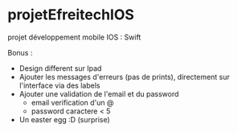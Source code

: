 # projetEfreitechIOS
projet développement mobile IOS : Swift

Bonus :
  - Design different sur Ipad
  - Ajouter les messages d'erreurs (pas de prints), directement sur l'interface via des labels 
  - Ajouter une validation de l'email et du password 
    - email verification d'un @
    - password caractere < 5 
  - Un easter egg :D (surprise)
  


